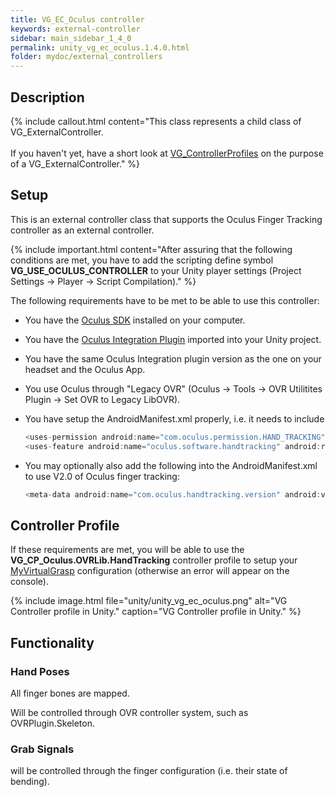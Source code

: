 ```yaml
---
title: VG_EC_Oculus controller
keywords: external-controller
sidebar: main_sidebar_1_4_0
permalink: unity_vg_ec_oculus.1.4.0.html
folder: mydoc/external_controllers
---
```


## Description 

{% include callout.html content="This class represents a child class of VG_ExternalController.<br><br> If you haven't yet, have a short look at [VG_ControllerProfiles](unity_component_vgcontrollerprofile.1.4.0.html) on the purpose of a VG_ExternalController." %}

## Setup 

This is an external controller class that supports the Oculus Finger Tracking controller as an external controller.

{% include important.html content="After assuring that the following conditions are met, you have to add the scripting define symbol **VG_USE_OCULUS_CONTROLLER** to your Unity player settings (Project Settings → Player → Script Compilation)." %}

The following requirements have to be met to be able to use this controller:

 * You have the [Oculus SDK](https://www.oculus.com/setup/) installed on your computer.
 * You have the [Oculus Integration Plugin](https://developer.oculus.com/downloads/package/unity-integration/) imported into your Unity project.
 * You have the same Oculus Integration plugin version as the one on your headset and the Oculus App.
 * You use Oculus through "Legacy OVR" (Oculus -> Tools -> OVR Utilitites Plugin -> Set OVR to Legacy LibOVR). 
 * You have setup the AndroidManifest.xml properly, i.e. it needs to include<br>
 
	```js
	<uses-permission android:name="com.oculus.permission.HAND_TRACKING" />
	<uses-feature android:name="oculus.software.handtracking" android:required="false" />
	````
* You may optionally also add the following into the AndroidManifest.xml to use V2.0 of Oculus finger tracking:
	```js
	<meta-data android:name="com.oculus.handtracking.version" android:value="V2.0" />
	````

## Controller Profile

If these requirements are met, you will be able to use the **VG_CP_Oculus.OVRLib.HandTracking** controller profile to setup your [MyVirtualGrasp](unity_component_myvirtualgrasp.1.4.0.html#controller-profile) configuration (otherwise an error will appear on the console).

{% include image.html file="unity/unity_vg_ec_oculus.png" alt="VG Controller profile in Unity." caption="VG Controller profile in Unity." %}

## Functionality

### Hand Poses
All finger bones are mapped.

Will be controlled through OVR controller system, such as OVRPlugin.Skeleton.

### Grab Signals
will be controlled through the finger configuration (i.e. their state of bending).
